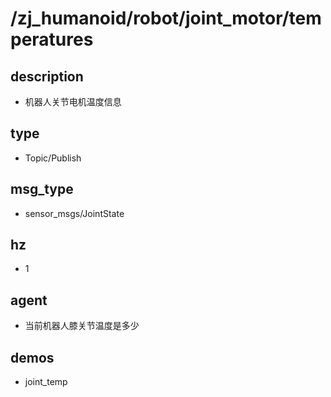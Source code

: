 # /zj_humanoid/robot/joint_motor/temperatures

## description
- 机器人关节电机温度信息

## type
- Topic/Publish

## msg_type
- sensor_msgs/JointState

## hz
- 1

## agent
- 当前机器人膝关节温度是多少

## demos
- joint_temp

